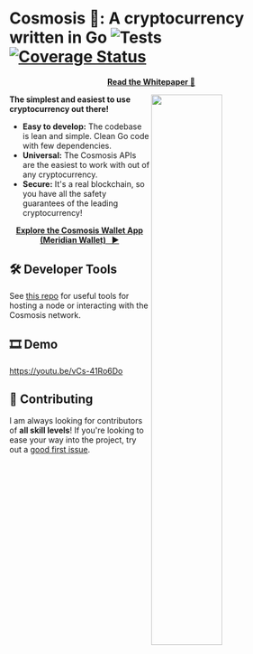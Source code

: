 # Cosmosis 🌌: A cryptocurrency written in Go ![Tests](https://github.com/TransmissionsDev/cosmosis/workflows/Tests/badge.svg) [![Coverage Status](https://coveralls.io/repos/github/TransmissionsDev/cosmosis/badge.svg?branch=master)](https://coveralls.io/github/TransmissionsDev/cosmosis?branch=master)

<p align="center">
<a href="https://roamresearch.com/#/app/t11s/page/BIYVRS82v"><strong>Read the Whitepaper 📄</strong></a>
</p>


<img
  src="https://i.imgur.com/rgED1En.png"
  width="50%"
  align="right"
/>

**The simplest and easiest to use cryptocurrency out there!** 


- **Easy to develop:** The codebase is lean and simple. Clean Go code with few dependencies.
- **Universal:** The Cosmosis APIs are the easiest to work with out of any cryptocurrency. 
- **Secure:** It's a real blockchain, so you have all the safety guarantees of the leading cryptocurrency!


<p align="center">
<a href="https://meridian-wallet.now.sh/"><strong>Explore the Cosmosis Wallet App (Meridian Wallet) &nbsp;&nbsp;▶</strong></a>
</p>

## 🛠 Developer Tools

See [this repo](https://github.com/transmissionsdev/cosmosisUtils) for useful tools for hosting a node or interacting with the Cosmosis network.

## 🎞 Demo

https://youtu.be/vCs-41Ro6Do

## 🤝 Contributing

I am always looking for contributors of **all skill levels**! If you're looking to ease your way into the project, try out a [good first issue](https://github.com/transmissionsdev/cosmosis/labels/🌱%20good%20first%20issue).



